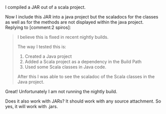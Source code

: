 I compiled a JAR out of a scala project.

Now I include this JAR into a java project but the scaladocs for the classes as well as for the methods are not displayed within the java project.
Replying to [comment:2 spiros]:
> I believe this is fixed in recent nightly builds.
> 
> The way I tested this is:
>  1. Created a Java project
>  2. Added a Scala project as a dependency in the Build Path
>  3. Used some Scala classes in Java code.
> 
> After this I was able to see the scaladoc of the Scala classes in the Java project.

Great!  Unfortunately I am not running the nightly build.

Does it also work with JARs?
It should work with any source attachment. So yes, it will work with .jars.
